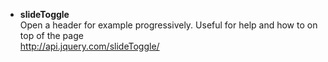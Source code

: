 * **slideToggle**   
Open a header for example progressively. Useful for help and how to on top of the page  
http://api.jquery.com/slideToggle/

